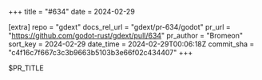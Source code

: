 +++
title = "#634"
date = 2024-02-29

[extra]
repo = "gdext"
docs_rel_url = "gdext/pr-634/godot"
pr_url = "https://github.com/godot-rust/gdext/pull/634"
pr_author = "Bromeon"
sort_key = 2024-02-29
date_time = 2024-02-29T00:06:18Z
commit_sha = "c4f16c7f667c3c3b9663b5103b3e66f02c434407"
+++

$PR_TITLE
